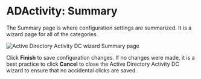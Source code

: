 # ADActivity: Summary

The Summary page is where configuration settings are summarized. It is a wizard page for all of the
categories.

![Active Directory Activity DC wizard Summary page](/img/product_docs/accessanalyzer/12.0/admin/datacollector/adinventory/summary.webp)

Click **Finish** to save configuration changes. If no changes were made, it is a best practice to
click **Cancel** to close the Active Directory Activity DC wizard to ensure that no accidental
clicks are saved.

